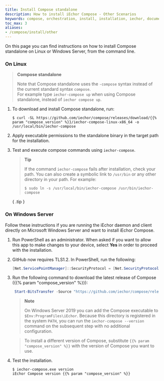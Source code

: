 ```yaml
---
title: Install Compose standalone
description: How to install iEchor Compose - Other Scenarios
keywords: compose, orchestration, install, installation, iechor, documentation
toc_max: 3
aliases:
- /compose/install/other
---
```


On this page you can find instructions on how to install Compose standalone on Linux or Windows Server, from the command line.

### On Linux

> **Compose standalone**
>
> Note that Compose standalone uses the `-compose` syntax instead of the current standard syntax `compose`.  
>For example type `iechor-compose up` when using Compose standalone, instead of `iechor compose up`.

1. To download and install Compose standalone, run:
   ```console
   $ curl -SL https://github.com/iechor/compose/releases/download/{{% param "compose_version" %}}/iechor-compose-linux-x86_64 -o /usr/local/bin/iechor-compose
   ```
2. Apply executable permissions to the standalone binary in the target path for the installation.
3. Test and execute compose commands using `iechor-compose`.

   > **Tip**
   >
   > If the command `iechor-compose` fails after installation, check your path.
   > You can also create a symbolic link to `/usr/bin` or any other directory in your path.
   > For example:
   > ```console
   > $ sudo ln -s /usr/local/bin/iechor-compose /usr/bin/iechor-compose
   > ```
   { .tip }

### On Windows Server

Follow these instructions if you are running the iEchor daemon and client directly
on Microsoft Windows Server and want to install iEchor Compose.

1.  Run PowerShell as an administrator.
    When asked if you want to allow this app to make changes to your device, select **Yes** in order to proceed with the installation.

2.  GitHub now requires TLS1.2. In PowerShell, run the following:

    ```powershell
    [Net.ServicePointManager]::SecurityProtocol = [Net.SecurityProtocolType]::Tls12
    ```
3. Run the following command to download the latest release of Compose ({{% param "compose_version" %}}):

    ```powershell
     Start-BitsTransfer -Source "https://github.com/iechor/compose/releases/download/{{% param "compose_version" %}}/iechor-compose-windows-x86_64.exe" -Destination $Env:ProgramFiles\iEchor\iechor-compose.exe
    ```

    > **Note**
    >
    > On Windows Server 2019 you can add the Compose executable to `$Env:ProgramFiles\iEchor`.
     Because this directory is registered in the system `PATH`, you can run the `iechor-compose --version` 
     command on the subsequent step with no additional configuration.

    > To install a different version of Compose, substitute `{{% param "compose_version" %}}`
    > with the version of Compose you want to use.

4.  Test the installation.

    ```console
    $ iechor-compose.exe version
    iEchor Compose version {{% param "compose_version" %}}
    ```
